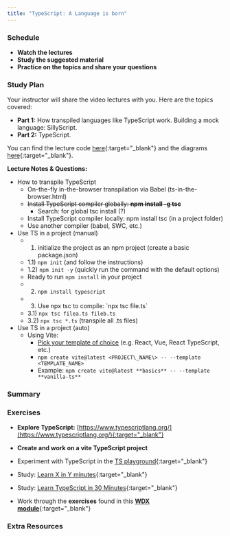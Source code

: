 ```yaml
---
title: "TypeScript: A Language is born"
---
```


### Schedule

  - **Watch the lectures**
  - **Study the suggested material**
  - **Practice on the topics and share your questions**

### Study Plan

  Your instructor will share the video lectures with you. Here are the topics covered:

  - **Part 1:** How transpiled languages like TypeScript work. Building a mock language: SillyScript.
  - **Part 2:** TypeScript.

  You can find the lecture code [here](https://github.com/in-tech-gration/WDX-180/tree/main/curriculum/week30/assets/day03/code){:target="_blank"} and the diagrams [here](https://github.com/in-tech-gration/WDX-180/tree/main/curriculum/week30/assets/day03/diagrams){:target="_blank"}.

  **Lecture Notes & Questions:**

  - How to transpile TypeScript  
    - On-the-fly in-the-browser transpilation via Babel (ts-in-the-browser.html)  
    - ~~Install TypeScript compiler globally: **npm install -g tsc**~~  
      - Search: for global tsc install (?)  
    - Install TypeScript compiler locally: npm install tsc (in a project folder)  
    - Use another compiler (babel, SWC, etc.)  
  - Use TS in a project (manual)  
    - 1) initialize the project as an npm project (create a basic package.json)  
    - 1.1) `npm init` (and follow the instructions)  
    - 1.2) `npm init -y` (quickly run the command with the default options)  
    - Ready to run `npm install` in your project  
    - 2) `npm install typescript`  
    - 3) Use npx tsc to compile: \`npx tsc file.ts\`  
    - 3.1) `npx tsc filea.ts fileb.ts`  
    - 3.2) `npx tsc *.ts` (transpile all .ts files)  
  - Use TS in a project (auto)  
    - Using Vite:  
      - [Pick your template of choice](https://vitejs.dev/guide/#trying-vite-online) (e.g. React, Vue, React TypeScript, etc.)  
      - `npm create vite@latest <PROJECT\_NAME\> -- --template <TEMPLATE_NAME>`  
      - Example: `npm create vite@latest **basics** -- --template **vanilla-ts**`

### Summary

### Exercises

  - **Explore TypeScript:** [https://www.typescriptlang.org/](https://www.typescriptlang.org/){:target="_blank"}  

  - **Create and work on a vite TypeScript project**  

  - Experiment with TypeScript in the [TS playground](https://www.typescriptlang.org/play/){:target="_blank"}  

  - Study: [Learn X in Y minutes](https://learnxinyminutes.com/docs/typescript/){:target="_blank"}

  - Study: [Learn TypeScript in 30 Minutes](https://tutorialzine.com/2016/07/learn-typescript-in-30-minutes){:target="_blank"}

  - Work through the **exercises** found in this [**WDX module**](https://in-tech-gration.github.io/WDX-180/curriculum/modules/javascript/typescript/exercises/){:target="_blank"}

### Extra Resources

